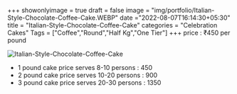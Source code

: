 +++
showonlyimage = true
draft = false
image = "img/portfolio/Italian-Style-Chocolate-Coffee-Cake.WEBP"
date ="2022-08-07T16:14:30+05:30"
title = "Italian-Style-Chocolate-Coffee-Cake"
categories = "Celebration Cakes"
Tags = ["Coffee","Round","Half Kg","One Tier"]
+++
price : ₹450 per pound
<!--more-->
![Italian-Style-Chocolate-Coffee-Cake](/img/portfolio/Italian-Style-Chocolate-Coffee-Cake.WEBP)
* 1 pound cake price serves 8-10 persons : 450
* 2 pound cake price serves 10-20 persons : 900
* 3 pound cake price serves 20-30 persons : 1350
